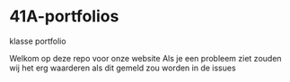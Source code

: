 # 41A-portfolios
klasse portfolio

Welkom op deze repo voor onze website
Als je een probleem ziet zouden wij het
erg waarderen als dit gemeld zou worden
in de issues
